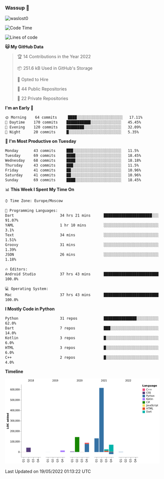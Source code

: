 ### Wassup 👋

<p align="left"> <img src="https://komarev.com/ghpvc/?username=waslost0" alt="waslost0" /></p>

<!--START_SECTION:waka-->
![Code Time](http://img.shields.io/badge/Code%20Time-0%20secs-blue)

![Lines of code](https://img.shields.io/badge/From%20Hello%20World%20I%27ve%20Written-1%20Million%20lines%20of%20code-blue)

**🐱 My GitHub Data** 

> 🏆 14 Contributions in the Year 2022
 > 
> 📦 251.6 kB Used in GitHub's Storage 
 > 
> 💼 Opted to Hire
 > 
> 📜 44 Public Repositories 
 > 
> 🔑 22 Private Repositories  
 > 
**I'm an Early 🐤** 

```text
🌞 Morning    64 commits     ████░░░░░░░░░░░░░░░░░░░░░   17.11% 
🌆 Daytime    170 commits    ███████████░░░░░░░░░░░░░░   45.45% 
🌃 Evening    120 commits    ████████░░░░░░░░░░░░░░░░░   32.09% 
🌙 Night      20 commits     █░░░░░░░░░░░░░░░░░░░░░░░░   5.35%

```
📅 **I'm Most Productive on Tuesday** 

```text
Monday       43 commits     ███░░░░░░░░░░░░░░░░░░░░░░   11.5% 
Tuesday      69 commits     ████░░░░░░░░░░░░░░░░░░░░░   18.45% 
Wednesday    68 commits     ████░░░░░░░░░░░░░░░░░░░░░   18.18% 
Thursday     43 commits     ███░░░░░░░░░░░░░░░░░░░░░░   11.5% 
Friday       41 commits     ██░░░░░░░░░░░░░░░░░░░░░░░   10.96% 
Saturday     41 commits     ██░░░░░░░░░░░░░░░░░░░░░░░   10.96% 
Sunday       69 commits     ████░░░░░░░░░░░░░░░░░░░░░   18.45%

```


📊 **This Week I Spent My Time On** 

```text
⌚︎ Time Zone: Europe/Moscow

💬 Programming Languages: 
Dart                     34 hrs 21 mins      ██████████████████████░░░   91.07% 
YAML                     1 hr 10 mins        ░░░░░░░░░░░░░░░░░░░░░░░░░   3.1% 
Text                     34 mins             ░░░░░░░░░░░░░░░░░░░░░░░░░   1.51% 
Groovy                   31 mins             ░░░░░░░░░░░░░░░░░░░░░░░░░   1.39% 
JSON                     26 mins             ░░░░░░░░░░░░░░░░░░░░░░░░░   1.18%

🔥 Editors: 
Android Studio           37 hrs 43 mins      █████████████████████████   100.0%

💻 Operating System: 
Mac                      37 hrs 43 mins      █████████████████████████   100.0%

```

**I Mostly Code in Python** 

```text
Python                   31 repos            ███████████████░░░░░░░░░░   62.0% 
Dart                     7 repos             ███░░░░░░░░░░░░░░░░░░░░░░   14.0% 
Kotlin                   3 repos             █░░░░░░░░░░░░░░░░░░░░░░░░   6.0% 
HTML                     3 repos             █░░░░░░░░░░░░░░░░░░░░░░░░   6.0% 
C++                      2 repos             █░░░░░░░░░░░░░░░░░░░░░░░░   4.0%

```


**Timeline**

![Chart not found](https://raw.githubusercontent.com/waslost0/waslost0/master/charts/bar_graph.png) 


 Last Updated on 19/05/2022 01:13:22 UTC
<!--END_SECTION:waka-->

